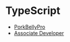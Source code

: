 # TypeScript
- [PorkBellyPro](../works/porkbellypro.md)
- [Associate Developer](../works/detector-inspector.md)
